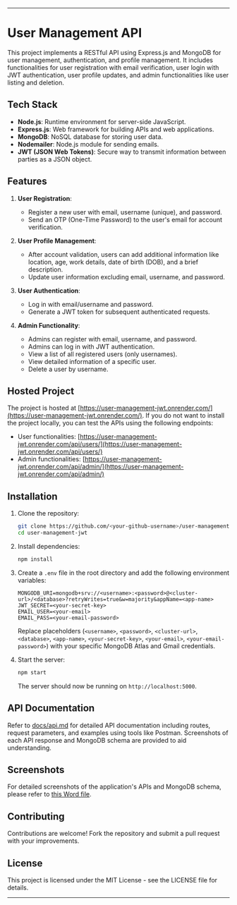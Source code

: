 
---

# User Management API

This project implements a RESTful API using Express.js and MongoDB for user management, authentication, and profile management. It includes functionalities for user registration with email verification, user login with JWT authentication, user profile updates, and admin functionalities like user listing and deletion.

## Tech Stack

- **Node.js**: Runtime environment for server-side JavaScript.
- **Express.js**: Web framework for building APIs and web applications.
- **MongoDB**: NoSQL database for storing user data.
- **Nodemailer**: Node.js module for sending emails.
- **JWT (JSON Web Tokens)**: Secure way to transmit information between parties as a JSON object.

## Features

1. **User Registration**:
   - Register a new user with email, username (unique), and password.
   - Send an OTP (One-Time Password) to the user's email for account verification.

2. **User Profile Management**:
   - After account validation, users can add additional information like location, age, work details, date of birth (DOB), and a brief description.
   - Update user information excluding email, username, and password.

3. **User Authentication**:
   - Log in with email/username and password.
   - Generate a JWT token for subsequent authenticated requests.

4. **Admin Functionality**:
   - Admins can register with email, username, and password.
   - Admins can log in with JWT authentication.
   - View a list of all registered users (only usernames).
   - View detailed information of a specific user.
   - Delete a user by username.

## Hosted Project

The project is hosted at [https://user-management-jwt.onrender.com/](https://user-management-jwt.onrender.com/). If you do not want to install the project locally, you can test the APIs using the following endpoints:

- User functionalities: [https://user-management-jwt.onrender.com/api/users/](https://user-management-jwt.onrender.com/api/users/)
- Admin functionalities: [https://user-management-jwt.onrender.com/api/admin/](https://user-management-jwt.onrender.com/api/admin/)

## Installation

1. Clone the repository:
   ```bash
   git clone https://github.com/<your-github-username>/user-management-jwt.git
   cd user-management-jwt
   ```

2. Install dependencies:
   ```bash
   npm install
   ```

3. Create a `.env` file in the root directory and add the following environment variables:
   ```plaintext
   MONGODB_URI=mongodb+srv://<username>:<password>@<cluster-url>/<database>?retryWrites=true&w=majority&appName=<app-name>
   JWT_SECRET=<your-secret-key>
   EMAIL_USER=<your-email>
   EMAIL_PASS=<your-email-password>
   ```

   Replace placeholders (`<username>`, `<password>`, `<cluster-url>`, `<database>`, `<app-name>`, `<your-secret-key>`, `<your-email>`, `<your-email-password>`) with your specific MongoDB Atlas and Gmail credentials.

4. Start the server:
   ```bash
   npm start
   ```

   The server should now be running on `http://localhost:5000`.

## API Documentation

Refer to [docs/api.md](docs/api.md) for detailed API documentation including routes, request parameters, and examples using tools like Postman. Screenshots of each API response and MongoDB schema are provided to aid understanding.

## Screenshots

For detailed screenshots of the application's APIs and MongoDB schema, please refer to [this Word file](docs/monter_task.docx).

## Contributing

Contributions are welcome! Fork the repository and submit a pull request with your improvements.

## License

This project is licensed under the MIT License - see the LICENSE file for details.

---